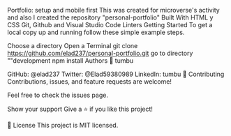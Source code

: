 Portfolio: setup and mobile first
This was created for microverse's activity and also I created the repository "personal-portfolio"
Built With
HTML y CSS
Git, Github and Visual Studio Code
Linters
Getting Started
To get a local copy up and running follow these simple example steps.

Choose a directory
Open a Terminal
git clone https://github.com/elad237/personal-portfolio.git
go to directory ""development 
npm install
Authors
👤 tumbu

GitHub: @elad237
Twitter: @Elad59380989
LinkedIn: tumbu
🤝 Contributing
Contributions, issues, and feature requests are welcome!

Feel free to check the issues page.

Show your support
Give a ⭐️ if you like this project!

📝 License
This project is MIT licensed.
